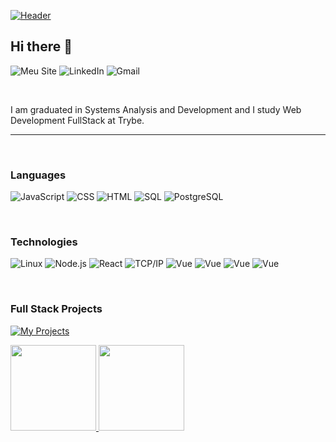 [![Header](https://ik.imagekit.io/ykxazfauisd/banner_t8ejvEKqt.gif)](https://wandersonsales.weebly.com/)<!-- If you want the template for my gif, email me! -->

## **Hi there** 🚀️

![Meu Site](https://img.shields.io/badge/-🧬%20My%20Website-000?)
![LinkedIn](https://img.shields.io/badge/LinkedIn-35495E?&logo=Linkedin&color=0e76a8)
![Gmail](https://img.shields.io/badge/Gmail-35495E?&logo=Gmail&color=FFF)

<br/>

I am graduated in Systems Analysis and Development and I study Web Development FullStack at Trybe.

---

<br/>

### **Languages**

![JavaScript](https://img.shields.io/badge/JavaScript-35495E?&logo=Javascript&color=black)
![CSS](https://img.shields.io/badge/CSS-35495E?&logo=CSS3&color=black)
![HTML](https://img.shields.io/badge/HTML-35495E?&logo=HTML5&color=black)
![SQL](https://img.shields.io/badge/SQL-35495E?&logo=MySQL&color=black)
![PostgreSQL](https://img.shields.io/badge/PostgreSQL-35495E?&logo=PostgreSQL&color=black)

<br/>

### **Technologies**

![Linux](https://img.shields.io/badge/-Linux-000?&logo=Linux&logoColor=FCC624)
![Node.js](https://img.shields.io/badge/-Node.js-000?&logo=node.js)
![React](https://img.shields.io/badge/-React-000?&logo=React)
![TCP/IP](https://img.shields.io/badge/-TCP%2FIP-000?&logo=Cisco)
![Vue](https://img.shields.io/badge/Vue.js-35495E?&logo=Vue.js&color=black)
![Vue](https://img.shields.io/badge/Dart-35495E?&logo=Dart&color=black)
![Vue](https://img.shields.io/badge/Swift-35495E?&logo=Swift&color=black)
![Vue](https://img.shields.io/badge/Kotlin-35495E?&logo=Kotlin&color=black)

<br/>

### **Full Stack Projects**

[![My Projects](https://img.shields.io/badge/My_Projects-35495E?&logo=GitHub&color=black)](https://github.com/wandersonsales-dev?tab=repositories)


<a href="https://www.adamalston.com/"><img height="137px" src="https://github-readme-stats.vercel.app/api?username=wandersonsales-dev&hide_title=false&hide_border=false&show_icons=true&include_all_commits=true&count_private=true&line_height=21&text_color=FFF&icon_color=00ecff&theme=chartreuse-dark" /> <!-- wi*quL3fcV --> <img height="137px" src="https://github-readme-stats.vercel.app/api/top-langs/?username=wandersonsales-dev&hide=html&hide_title=false&hide_border=false&layout=compact&langs_count=7&exclude_repo=comp426,Redventures-Movie-Quotes&text_color=FFF&icon_color=fff&theme=chartreuse-dark" /></a>
